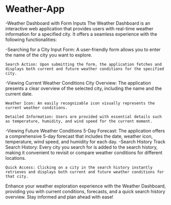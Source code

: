 # Weather-App
 -Weather Dashboard with Form Inputs
The Weather Dashboard is an interactive web application that provides users with real-time weather information for a specified city. It offers a seamless experience with the following functionalities:

-Searching for a City
    Input Form: A user-friendly form allows you to enter the name of the city you want to explore.

    Search Action: Upon submitting the form, the application fetches and displays both current and future weather conditions for the specified city.

-Viewing Current Weather Conditions
    City Overview: The application presents a clear overview of the selected city, including the name and the current date.

    Weather Icon: An easily recognizable icon visually represents the current weather conditions.

    Detailed Information: Users are provided with essential details such as temperature, humidity, and wind speed for the current moment.

-Viewing Future Weather Conditions
    5-Day Forecast: The application offers a comprehensive 5-day forecast that includes the date, weather icon, temperature, wind speed, and humidity for each day.
-Search History
    Track Search History: Every city you search for is added to the search history, making it convenient to revisit or compare weather conditions for different locations.

    Quick Access: Clicking on a city in the search history instantly retrieves and displays both current and future weather conditions for that city.

Enhance your weather exploration experience with the Weather Dashboard, providing you with current conditions, forecasts, and a quick search history overview. Stay informed and plan ahead with ease!